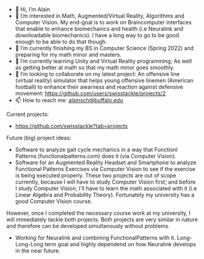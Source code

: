 - 👋 Hi, I’m Alain
- 👀 I’m interested in Math, Augmented/Virtual Reality, Algorithms and Computer Vision. My end-goal is to work on Braincomputer interfaces that enable to enhance biomechanics and health (i.e Neuralink and downloadable biomechanics). I have a long way to go to be good enough to be able to do that though. 
- 🌱 I’m currently finishing my BS in Computer Science (Spring 2022) and preparing for my math minor and masters.
- 🌱 I’m currently learning Unity and Virtual Reality programming; As well as getting better at math so that my math minor goes smoothly.
- 💞️ I’m looking to collaborate on my latest project: An offensive line (virtual reality) simulator that helps young offensive linemen (American football) to enhance their awarness and reaction against defensive movement: https://github.com/users/swisstackle/projects/2
- 📫 How to reach me: alainsch@buffalo.edu

Current projects:
- https://github.com/swisstackle?tab=projects

Future (big) project ideas:
 - Software to analyze gait cycle mechanics in a way that Functionl Patterns (functionalpatterns.com) does it (via Computer Vision).
 - Software for an Augmented Reality Headset and Smartphone to analyze Functional Patterns Exercises via Computer Vision to see if the exercise is being executed properly.
 These two projects are out of scope currently, because I will have to study Computer Vision first; and before I study Computer Vision, I'll have to learn the math associated with it (i.e Linear Algebra and Probability Theory). Fortunately my university has a good Computer Vision course. 
 
 However, once I completed the necessary course work at my university, I will immediately tackle both projects. Both projects are very similar in nature and therefore can be developed simultanously without problems.
 
 - Working for Neuralink and combining FunctionalPatterns with it. Long-Long-Long term goal and highly dependend on how Neuralink develops in the near future.

<!---
swisstackle/swisstackle is a ✨ special ✨ repository because its `README.md` (this file) appears on your GitHub profile.
You can click the Preview link to take a look at your changes.
--->
